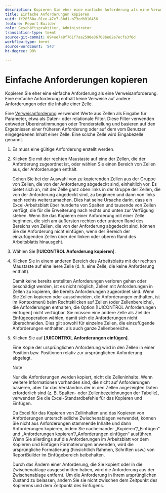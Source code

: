 ```yaml
---
description: Kopieren Sie eher eine einfache Anforderung als eine Verweisanforderung. Eine einfache Anforderung enthält keine Verweise auf andere Anforderungen oder die Inhalte einer Zelle.
title: Einfache Anforderungen kopieren
uuid: ff20560a-01ee-47e7-8bd1-b73edb010456
feature: Report Builder
role: Geschäftspraktiker, Administrator
translation-type: tm+mt
source-git-commit: 894ee7a8f761f7aa2590e06708be82e7ecfa3f6d
workflow-type: tm+mt
source-wordcount: '543'
ht-degree: 99%

---
```



# Einfache Anforderungen kopieren

Kopieren Sie eher eine einfache Anforderung als eine Verweisanforderung. Eine einfache Anforderung enthält keine Verweise auf andere Anforderungen oder die Inhalte einer Zelle.

Eine [Verweisanforderung](/help/analyze/report-builder/manage-requests/c-copy-requests/t-copy-referential-requests.md) verwendet Werte aus Zellen als Eingabe für Parameter, etwa als Daten- oder relationale Filter. Diese Filter verwenden entweder Übereinstimmungen oder Trenderstellung und basieren auf den Ergebnissen einer früheren Anforderung oder auf dem vom Benutzer eingegebenen Inhalt einer Zelle. Eine solche Zelle wird Eingabezelle genannt.
1. Es muss eine gültige Anforderung erstellt werden.
1. Klicken Sie mit der rechten Maustaste auf eine der Zellen, die der Anforderung zugeordnet ist, oder wählen Sie einen Bereich von Zellen aus, der Anforderungen enthält.

   Gehen Sie bei der Auswahl von zu kopierenden Zellen aus der Gruppe von Zellen, die von der Anforderung abgedeckt sind, einheitlich vor. Es bietet sich an, mit der Zelle ganz oben links in der Gruppe der Zellen, die von der Anforderung abgedeckt sind, zu beginnen und dann von links nach rechts weiterzumachen. Dies hat seine Ursache darin, dass ein Excel-Arbeitsblatt über hunderte von Spalten und tausende von Zeilen verfügt, die für die Erweiterung nach rechts und unten zur Verfügung stehen. Wenn Sie das Kopieren einer Anforderung mit einer Zelle beginnen, die sich am äußersten rechten oder unteren Rand des Bereichs von Zellen, die von der Anforderung abgedeckt sind, können Sie die Anforderung nicht einfügen, wenn der Bereich der einzufügenden Zellen über den linken oder oberen Rand des Arbeitsblatts hinausgeht.
1. Wählen Sie **[!UICONTROL Anforderung kopieren]**.
1. Klicken Sie in einem anderen Bereich des Arbeitsblatts mit der rechten Maustaste auf eine leere Zelle (d. h. eine Zelle, die keine Anforderung enthält).

   Damit keine bereits erstellten Anforderungen verloren gehen oder beschädigt werden, ist es nicht möglich, Zellen mit Anforderungen in Zellen zu kopieren, die bereits Anforderungen zugeordnet sind. Wenn Sie Zellen kopieren oder ausschneiden, die Anforderungen enthalten, ist im Kontextmenü beim Rechtsklicken auf Zellen (oder Zellenbereiche), die Anforderungen enthalten, die Option [!UICONTROL Anforderungen einfügen] nicht verfügbar. Sie müssen eine andere Zelle als Ziel der Einfügeoperation wählen, damit sich die Anforderungen nicht überschneiden. Dies gilt sowohl für einzelne Zellen, die einzufügende Anforderungen enthalten, als auch ganze Zellenbereiche.
1. Klicken Sie auf **[!UICONTROL Anforderungen einfügen]**.

   Eine Kopie der ursprünglichen Anforderung wird in den Zellen in einer Position bzw. Positionen relativ zur ursprünglichen Anforderung abgelegt.

   >[!NOTE]
   >
   >Nur die Anforderungen werden kopiert, nicht die Zelleninhalte. Wenn weitere Informationen vorhanden sind, die nicht auf Anforderungen basieren, aber für das Verständnis der in den Zellen angezeigten Daten erforderlich sind (z. B. Spalten- oder Zeilenbezeichnungen der Tabelle), verwenden Sie die Excel-Standardbefehle für das Kopieren und Einfügen.

   Da Excel für das Kopieren von Zellinhalten und das Kopieren von Anforderungen unterschiedliche Zwischenablagen verwendet, können Sie nicht aus Anforderungen stammende Inhalte und dann Anforderungen kopieren, indem Sie nacheinander „Kopieren“/„Einfügen“ und „Anforderungen kopieren“/„Anforderungen einfügen“ ausführen. Wenn Sie allerdings auf die Anforderungen im Arbeitsblatt vor dem Kopieren und Einfügen Formatierungen anwenden, wird die ursprüngliche Formatierung (hinsichtlich Rahmen, Schriften usw.) von ReportBuilder im Einfügebereich beibehalten.

   Durch das Ändern einer Anforderung, die Sie kopiert oder in die Zwischenablage ausgeschnitten haben, wird die Anforderung aus der Zwischenablage entfernt. Um die Anforderung in ihrem ursprünglichen Zustand zu belassen, ändern Sie sie nicht zwischen dem Zeitpunkt des Kopierens und dem Zeitpunkt des Einfügens.
